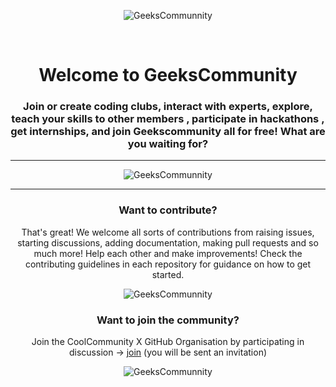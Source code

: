 <div align="center">
 
 
![GeeksCommunnity](https://avatars.githubusercontent.com/u/121399569?s=200&v=4)

<br>

# Welcome to GeeksCommunity

### Join or create coding clubs, interact with experts, explore, teach your skills to other members , participate in hackathons , get internships, and join Geekscommunity all for free! What are you waiting for?

 
---

![GeeksCommunnity](https://cdn.jsdelivr.net/gh/geekscommunity/.github@main/image/page-1.png)

---

### Want to contribute?

That's great! We welcome all sorts of contributions from raising issues, starting discussions, adding documentation, making pull requests and so much more! Help each other and make improvements!
Check the contributing guidelines in each repository for guidance on how to get started.

 
![GeeksCommunnity](https://cdn.jsdelivr.net/gh/geekscommunity/.github@main/image/page-2.png)

 

### Want to join the community?
Join the CoolCommunity X GitHub Organisation by participating in discussion -> [join](https://github.com/orgs/coolcommunityx/discussions/1) (you will be sent an invitation)


![GeeksCommunnity](https://cdn.jsdelivr.net/gh/geekscommunity/.github@main/image/page-3.png)
</div> 
